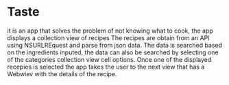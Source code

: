 # Taste
it is an app that solves the problem of not knowing what to cook, the app displays a collection view of recipes 
The recipes are obtain from an API using NSURLREquest and parse from json data.
The data is searched based on the ingredients inputed, the data can also be searched by selecting one of the categories collection view cell options.
Once one of the displayed recepies is selected the app takes the user to the next view that has a Webwiev with the details of the recipe.
